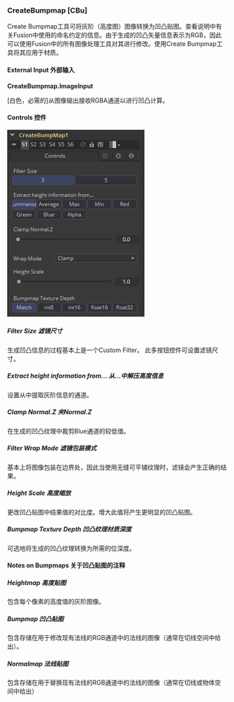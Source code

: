 ### CreateBumpmap [CBu]

Create Bumpmap工具可将灰阶（高度图）图像转换为凹凸贴图。查看说明中有关Fusion中使用的命名约定的信息。由于生成的凹凸矢量信息表示为RGB，因此可以使用Fusion中的所有图像处理工具对其进行修改。使用Create Bumpmap工具将其应用于材质。

#### External Input 外部输入

**CreateBumpmap.ImageInput**

[白色，必需的]从图像输出接收RGBA通道以进行凹凸计算。

#### Controls 控件

![CBu_Controls](images\CBu_Controls.png)

##### Filter Size 滤镜尺寸

生成凹凸信息的过程基本上是一个Custom Filter。 此多按钮控件可设置滤镜尺寸。

##### Extract height information from... 从…中解压高度信息

设置从中提取灰阶信息的通道。

##### Clamp Normal.Z 夹Normal.Z

在生成的凹凸纹理中裁剪Blue通道的较低值。

##### Filter Wrap Mode 滤镜包装模式

基本上将图像包装在边界处，因此当使用无缝可平铺纹理时，滤镜会产生正确的结果。

##### Height Scale 高度缩放

更改凹凸贴图中结果值的对比度。增大此值将产生更明显的凹凸贴图。

##### Bumpmap Texture Depth 凹凸纹理材质深度

可选地将生成的凹凸纹理转换为所需的位深度。

#### Notes on Bumpmaps 关于凹凸贴图的注释

##### Heightmap 高度贴图

包含每个像素的高度值的灰阶图像。

##### Bumpmap 凹凸贴图

包含存储在用于修改现有法线的RGB通道中的法线的图像（通常在切线空间中给出）。

##### Normalmap 法线贴图

包含存储在用于替换现有法线的RGB通道中的法线的图像（通常在切线或物体空间中给出）